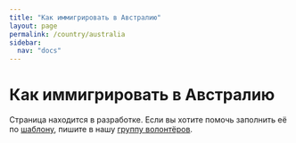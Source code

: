 ```yaml
---
title: "Как иммигрировать в Австралию"
layout: page
permalink: /country/australia
sidebar:
  nav: "docs"
---
```


# Как иммигрировать в Австралию

Страница находится в разработке. Если вы хотите помочь заполнить её по [шаблону](/template), пишите в нашу [группу волонтёров](https://t.me/+FHi3FnJaoWJkMDAx).
